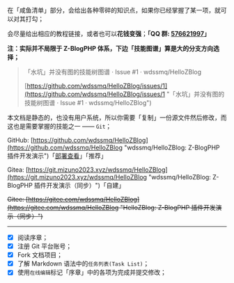 
在「咸鱼清单」部分，会给出各种零碎的知识点，如果你已经掌握了某一项，就可以对其打勾；

会尽量给出相应的教程链接，或者也可以**花钱变强**；**「QQ 群: [576621997](https://qm.qq.com/cgi-bin/qm/qr?k=8JO1r3ZLp7Pzzh6I95RgfsGqAkxl7QnB&jump_from=webapi&authKey=Kmpvzn/0JoZfrM+QGhf/j9Z9MffWXW5WzuQw4WPe3F2YtFK0NzP3i6EGaut1NnPg "576621997")」**

**注：实际并不局限于 Z-BlogPHP 体系，下边「技能图谱」算是大的分支方向选择；**


> 「水坑」并没有图的技能树图谱 · Issue #1 · wdssmq/HelloZBlog
>
> [https://github.com/wdssmq/HelloZBlog/issues/1](https://github.com/wdssmq/HelloZBlog/issues/1 "「水坑」并没有图的技能树图谱 · Issue #1 · wdssmq/HelloZBlog")


本文档是静态的，也没有用户系统，所以你需要「复制」一份源文件然后修改，而这也是需要掌握的技能之一 —— `Git`；

GitHub: [https://github.com/wdssmq/HelloZBlog](https://github.com/wdssmq/HelloZBlog "wdssmq/HelloZBlog: Z-BlogPHP 插件开发演示")「[部署查看](https://wdssmq.github.io/HelloZBlog/#/ "GitHub Pages")」「推荐」

Gitea: [https://git.mizuno2023.xyz/wdssmq/HelloZBlog](https://git.mizuno2023.xyz/wdssmq/HelloZBlog "wdssmq/HelloZBlog: Z-BlogPHP 插件开发演示（同步）")「自建」

~~Gitee: [https://gitee.com/wdssmq/HelloZBlog](https://gitee.com/wdssmq/HelloZBlog "HelloZBlog: Z-BlogPHP 插件开发演示（同步）")~~

----

- [x] 阅读序章；
- [x] 注册 Git 平台账号；
- [x] Fork 文档项目；
- [x] 了解 Markdown 语法中的`任务列表(Task List)`；
- [x] 使用`在线编辑`标记「序章」中的各项为完成并提交修改；
